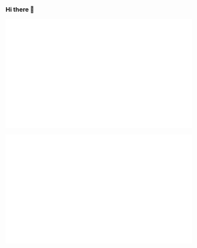 ### Hi there 👋

<!--
**eli6/eli6** is a ✨ _special_ ✨ repository because its `README.md` (this file) appears on your GitHub profile.

Here are some ideas to get you started:

- 🔭 I’m currently working on ...
- 🌱 I’m currently learning ...
- 👯 I’m looking to collaborate on ...
- 🤔 I’m looking for help with ...
- 💬 Ask me about ...
- 📫 How to reach me: ...
- 😄 Pronouns: ...
- ⚡ Fun fact: ...
-->

<!--[![Top Langs](https://github-readme-stats.vercel.app/api/top-langs/?username=eli6)](https://github.com/eli6/github-readme-stats)-->

![](https://github.com/eli6/github-stats/blob/master/generated/languages.svg)

![](https://github.com/eli6/github-stats/blob/master/generated/languages.svg)
